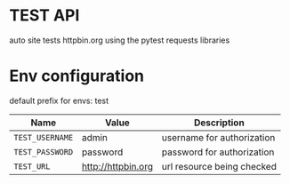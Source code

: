 # TEST API
auto site tests httpbin.org using the pytest requests libraries


# Env configuration
default prefix for envs: test

| Name                             | Value                   | Description                                                                                |
|----------------------------------|-------------------------|--------------------------------------------------------------------------------------------|
| `TEST_USERNAME`            | admin              |username for authorization|
| `TEST_PASSWORD`           | password                |password for authorization|
| `TEST_URL`  | http://httpbin.org | url resource being checked|
